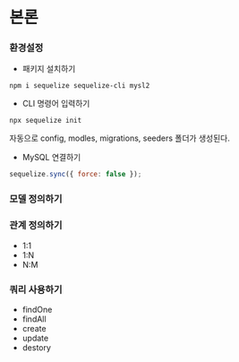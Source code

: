 # 본론

### 환경설정

- 패키지 설치하기

```shell
npm i sequelize sequelize-cli mysl2
```

- CLI 명령어 입력하기

```shell
npx sequelize init
```

자동으로 config, modles, migrations, seeders 폴더가 생성된다.

- MySQL 연결하기

```javascript
sequelize.sync({ force: false });
```

### 모델 정의하기

### 관계 정의하기

- 1:1
- 1:N
- N:M

### 쿼리 사용하기

- findOne
- findAll
- create
- update
- destory

